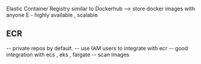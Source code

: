Elastic Container Registry similar to Dockerhub --> store docker images with anyone
E - highly available , scalable

## ECR
-- private repos by default.
-- use IAM users to integrate with ecr
-- good integration with ecs , eks , fargate
-- scan images
